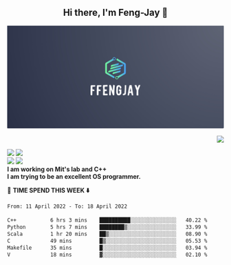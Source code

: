 <h2 align="center"> Hi there, I'm Feng-Jay 👋 </h2>  

![](https://github.com/Feng-Jay/DataStruct/blob/master/Image/1.png)  

<img align="right" src="https://github-readme-stats.vercel.app/api?username=Feng-Jay&show_icons=true&icon_color=CE1D2D&text_color=718096&bg_color=ffffff&hide_title=true" />


&emsp;

![](https://visitor-badge.glitch.me/badge?page_id=Feng-Jay.readme)
![](https://img.shields.io/badge/Concentrate-Cpp-blue)  
![](https://img.shields.io/badge/Rust-primer-orange)
![](https://img.shields.io/badge/Target-OS-9cf)  
**I am working on Mit's lab and C++**  
**I am trying to be an excellent OS programmer.**  


📘 **TIME SPEND THIS WEEK ⬇️**
<!--START_SECTION:waka-->

```text
From: 11 April 2022 - To: 18 April 2022

C++           6 hrs 3 mins    ██████████░░░░░░░░░░░░░░░   40.22 %
Python        5 hrs 7 mins    ████████▒░░░░░░░░░░░░░░░░   33.99 %
Scala         1 hr 20 mins    ██▒░░░░░░░░░░░░░░░░░░░░░░   08.90 %
C             49 mins         █▒░░░░░░░░░░░░░░░░░░░░░░░   05.53 %
Makefile      35 mins         █░░░░░░░░░░░░░░░░░░░░░░░░   03.94 %
V             18 mins         ▓░░░░░░░░░░░░░░░░░░░░░░░░   02.10 %
```

<!--END_SECTION:waka-->

